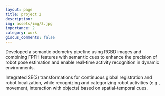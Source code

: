 ```yaml
---
layout: page
title: project 2
description: 
img: assets/img/3.jpg
importance: 2
category: work
giscus_comments: false
---
```

Developed a semantic odometry pipeline using RGBD images and combining FPFH features with semantic cues to enhance the precision of robot pose estimation and enable real-time activity recognition in dynamic environments.

Integrated SE(3) transformations for continuous global registration and robot localization, while recognizing and categorizing robot activities (e.g., movement, interaction with objects) based on spatial-temporal cues.